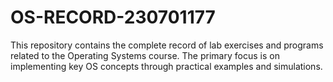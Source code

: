 # OS-RECORD-230701177
This repository contains the complete record of lab exercises and programs related to the Operating Systems course. The primary focus is on implementing key OS concepts through practical examples and simulations.
